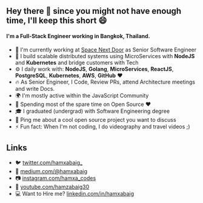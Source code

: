 ## Hey there 👋 since you might not have enough time, I'll keep this short :smile:

#### I'm a Full-Stack Engineer working in Bangkok, Thailand.

- 🏢 I'm currently working at [Space Next Door](https://www.spacenextdoor.com) as Senior Software Engineer
- :rocket: I build scalable distributed systems using MicroServices with **NodeJS** and **Kubernetes** and bridge customers with Tech
- ⚙️ I daily work with: **NodeJS**, **Golang**, **MicroServices**, **ReactJS**, **PostgreSQL**, **Kubernetes**, **AWS**, **GitHub** :heart:
- :fire: As Senior Engineer, I Code, Review PRs, attend Architecture meetings and write Docs.
- 🌍 I'm mostly active within the JavaScript Community
- 🌱 Spending most of the spare time on Open Source :heart:
- :mortar_board: I graduated (undergrad) with Software Engineering degree
- 💬 Ping me about a cool open source project you want to discuss
- ⚡️ Fun fact: When I'm not coding, I do videography and travel videos ;)

## Links

- :bird: [twitter.com/hamxabaig_](https://twitter.com/hamxabaig_)
- :notebook: [medium.com/@hamxabaig](https://medium.com/@hamxabaig)
- :camera: [instagram.com/hamxa_codes](https://instagram.com/hamxa_codes)
- :movie_camera: [youtube.com/hamzabaig30](https://www.youtube.com/user/hamzabaig30)
- :computer: Want to Hire me? [linkedin.com/in/hamxabaig](http://linkedin.com/in/hamxabaig)
